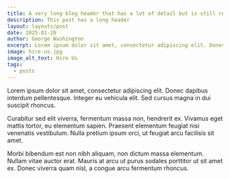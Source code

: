 ```yaml
---
title: A very long blog header that has a lot of detail but is still relevant
description: This post has a long header
layout: layouts/post
date: 2025-01-20
author: George Washington
excerpt: Lorem ipsum dolor sit amet, consectetur adipiscing elit. Donec dapibus interdum pellentesque. Integer eu vehicula elit. Sed cursus magna in dui suscipit rhoncus.
image: hire-us.jpg
image_alt_text: Hire Us
tags:
  - posts
---
```


Lorem ipsum dolor sit amet, consectetur adipiscing elit. Donec dapibus interdum pellentesque. Integer eu vehicula elit. Sed cursus magna in dui suscipit rhoncus.

Curabitur sed elit viverra, fermentum massa non, hendrerit ex. Vivamus eget mattis tortor, eu elementum sapien. Praesent elementum feugiat nisi venenatis vestibulum. Nulla pretium ipsum orci, ut feugiat arcu facilisis sit amet.

Morbi bibendum est non nibh aliquam, non dictum massa elementum. Nullam vitae auctor erat. Mauris at arcu ut purus sodales porttitor ut sit amet ex. Donec viverra quam nisl, a congue arcu fermentum rhoncus.
